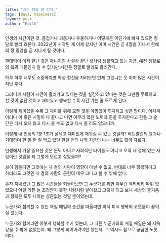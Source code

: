 ```yaml
---
title: "시간 정말 잘 간다."
tags: [days, happiness]
layout: post
author: "Keith"
---
```


인생의 시간이란 것. 즐겁거나 괴롭거나 우울하거나 어떻게든 어딘가에 빠져 있으면 정말로 빨리 흐른다. 2022년이 시작된 게 어제 같지만 이미 시간은 곧 4월을 지나서 한해의 정 중앙을 곧 지나게 될 것이다.

팬대믹이 아직 끝난 것은 아니지만 사실상 끝난 것처럼 생활하고 있는 지금. 예전 생활로의 복귀 때문인지 알 수 없지만 시간은 정말로 빨리도 흘러간다.

하루 하루 너무도 소중하지만 막상 정신을 차려보면 언제 그랬냐는 듯 이미 많은 시간이 지난 후다.

그러니까 사람이 시간이 흘러가고 있다는 것을 실감하고 있다는 것은 그만큼 무료하고 할 것이 없단 것이고 재미있고 행복할 수록 시간 가는 줄 모르게 된다. 

이렇게 재미있을 수록 그 재미를 위해 모든 것을 아낌없이 투자하고 싶은 맘이다. 어차피 이러다 이 좋은 시절이 다 끝나고 나면 아무리 많은 노력과 돈을 투자한다고 한들 그 순간은 다시 오지 않고 다시 올 수도 없고 다시 올 리도 없으니까.

이렇게 내 인생의 1분 1초가 설레고 재미있게 채워질 수 있는 것일까? 써트랄린의 효과나 기대하며 한 알 한 알 먹고 있던 한달 전의 나와 지금의 나는 너무도 많이 다르다.

인생에서 가장 중요한 것은 돈도 아니고 사회적인 타이틀도 아니고 오직 내 곁에 있는 사람이란 것임을 왜 그렇게 모르고 살았을까?

삶이 힘들다면 그것에는 내 곁의 사람이 영향이 아닐 수 없고, 반대로 너무 행복하다고 하더라도 그것엔 내 곁의 사람의 공헌이 매우 크다고 볼 수 밖에 없다.

혼자 지내왔던 그 많은 시간들을 되돌아보면 그 누군가를 위한 아무런 액티비티 따위 없었으니 어딜 가든 늘 초청받지 못한 사람처럼 살아왔고 그렇게 되고 보니 세상의 즐거움과 행복은 모두 나와는 상관없는 것일 뿐이었는데.

누군가와 함께할 수 있는 매일 매일의 순간을 떠올리면 피식 피식 행복의 코웃음이 끝이질 않는다. 

누군가와 함께라면 이렇게 행복할 수가 있는데, 그 다른 누군가와의 매일 매일은 왜 지옥같을 수 밖에 없었는지. 왜 그렇게 되어버려야만 했는지. 그 역시도 참으로 궁금한 노릇이다. 